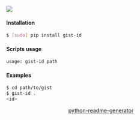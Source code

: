 <!--
https://pypi.org/project/readme-generator/
https://pypi.org/project/python-readme-generator/
-->

[![](https://img.shields.io/badge/OS-Unix-blue.svg?longCache=True)]()

#### Installation
```bash
$ [sudo] pip install gist-id
```

#### Scripts usage
```bash
usage: gist-id path
```

#### Examples
```bash
$ cd path/to/gist
$ gist-id .
<id>
```

<p align="center">
    <a href="https://pypi.org/project/python-readme-generator/">python-readme-generator</a>
</p>